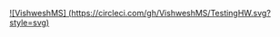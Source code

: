 [![VishweshMS]
(https://circleci.com/gh/VishweshMS/TestingHW.svg?style=svg)](https://app.circleci.com/pipelines/github/VishweshMS/TestingHW?branch=main&filter=all)

